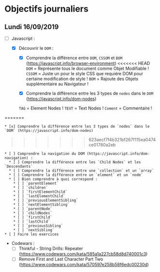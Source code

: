 # Objectifs journaliers

## Lundi 16/09/2019


* [ ] Javascript :
  * [x] Découvrir le `DOM` :

    * [x] Comprendre la différence entre `DOM`, `CSSOM` et `BOM` (https://javascript.info/browser-environment)
<<<<<<< HEAD
    `DOM` = Représente tous le document comme Objet Modifiable !
    `CSSOM` = Juste un pour le style CSS que requiére DOM pour certaine modification de style !
    `BOM` = Rajoute des Objets supplémentaire au Navigateur !

    * [x] Comprendre la différence entre les 3 types de `nodes` dans le `DOM` (https://javascript.info/dom-nodes)

    `TAG` = Element Nodes !
    `TEXT` = Text Nodes !
    `Coment` = Commentaire !

=======

    * [x] Comprendre la différence entre les 3 types de `nodes` dans le `DOM` (https://javascript.info/dom-nodes)
>>>>>>> 623aecf7f4b321bf267f115ea0474ce01780a2eb

    * [ ] Comprendre la navigation du DOM (https://javascript.info/dom-navigation) :
      * [ ] Comprendre la différence entre les `Child Nodes` et les `Descendants`
      * [ ] Comprendre la différence entre une `collection` et un `array`
      * [ ] Comprendre la différence entre un `element` et un `node`
      * [ ] Bien comprendre à quoi correspond : 
        * [ ] `parentElement`
        * [ ] `children`
        * [ ] `firstElementChild`
        * [ ] `lastElementChild`
        * [ ] `previousElementSibling`
        * [ ] `nextElementSibling`
        * [ ] `parentNode`
        * [ ] `childNodes`
        * [ ] `firstChild`
        * [ ] `lastChild`
        * [ ] `previousSibling`
        * [ ] `nextSibling`
    * [ ] Faire les exercices



* Codewars :
  * [ ] Thinkful - String Drills: Repeater (https://www.codewars.com/kata/585a1a227cb58d8d740001c3)
  * [ ] Remove First and Last Character Part Two (https://www.codewars.com/kata/570597e258b58f6edc00230d)
